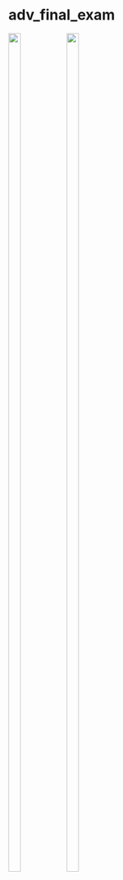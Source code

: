 # adv_final_exam

<img src="https://github.com/user-attachments/assets/de96d8af-d93e-4a08-be9d-33d961d0c303" height=65% width=22%>
<img src="https://github.com/user-attachments/assets/1765bbb7-f3e8-4213-9743-53c8f06eab39" height=65% width=22%>

